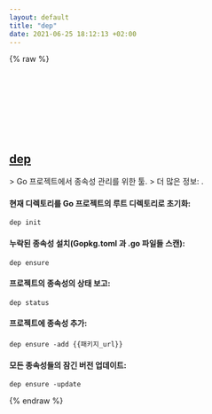 ```yaml
---
layout: default
title: "dep"
date: 2021-06-25 18:12:13 +02:00
---
```

{% raw %}
<h2 id="dep">
  <a href="/ko/common/dep.html">dep</a> <a href="#dep"><svg class="icon">
    <use href="/assets/images/unicode_sprite.svg#link" />
  </svg></a>
</h2>
> Go 프로젝트에서 종속성 관리를 위한 툴.
> 더 많은 정보: <https://golang.github.io/dep>.

#### 현재 디렉토리를 Go 프로젝트의 루트 디렉토리로 초기화:
```shell
dep init
```
#### 누락된 종속성 설치(Gopkg.toml 과 .go 파일들 스캔):
```shell
dep ensure
```
#### 프로젝트의 종속성의 상태 보고:
```shell
dep status
```
#### 프로젝트에 종속성 추가:
```shell
dep ensure -add {{패키지_url}}
```
#### 모든 종속성들의 잠긴 버전 업데이트:
```shell
dep ensure -update
```
{% endraw %}